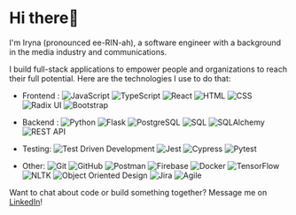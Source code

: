# Hi there👋 

I'm Iryna (pronounced ee-RIN-ah), a software engineer with a background in the media industry and communications. 

I build full-stack applications to empower people and organizations to reach their full potential. Here are the technologies I use to do that:

- Frontend : <img src="https://img.shields.io/badge/-JavaScript-F7DF1E?logo=javascript&logoColor=black" alt="JavaScript" aria-label="JavaScript">   <img src="https://img.shields.io/badge/-TypeScript-007ACC?logo=typescript&logoColor=white" alt="TypeScript" aria-label="TypeScript">  <img src="https://img.shields.io/badge/-React-61DAFB?logo=react&logoColor=black" alt="React" aria-label="React"> <img src="https://img.shields.io/badge/-HTML-E34F26?logo=html5&logoColor=white" alt="HTML" aria-label="HTML"> <img src="https://img.shields.io/badge/-CSS-1572B6?logo=css3&logoColor=white" alt="CSS" aria-label="CSS"> <img src="https://img.shields.io/badge/-Radix%20UI-000000?logo=radix-ui&logoColor=white" alt="Radix UI" aria-label="Radix UI"> <img src="https://img.shields.io/badge/-Bootstrap-7952B3?logo=bootstrap&logoColor=white" alt="Bootstrap" aria-label="Bootstrap">

- Backend : <img src="https://img.shields.io/badge/-Python-3776AB?logo=python&logoColor=white" alt="Python" aria-label="Python"> <img src="https://img.shields.io/badge/-Flask-000000?logo=flask&logoColor=white" alt="Flask" aria-label="Flask"> <img src="https://img.shields.io/badge/-PostgreSQL-4169E1?logo=postgresql&logoColor=white" alt="PostgreSQL" aria-label="PostgreSQL"> <img src="https://img.shields.io/badge/-SQL-4479A1?logo=sql&logoColor=white" alt="SQL" aria-label="SQL"> <img src="https://img.shields.io/badge/-SQLAlchemy-D71F00?logo=sqlalchemy&logoColor=white" alt="SQLAlchemy" aria-label="SQLAlchemy"> <img src="https://img.shields.io/badge/-REST API-02569B?logo=restapi&logoColor=white" alt="REST API" aria-label="REST API">

- Testing: <img src="https://img.shields.io/badge/-Test Driven Development-333333?logo=test&logoColor=white" alt="Test Driven Development" aria-label="Test Driven Development"> <img src="https://img.shields.io/badge/-Jest-C21325?logo=jest&logoColor=white" alt="Jest" aria-label="Jest"> <img src="https://img.shields.io/badge/-Cypress-17202C?logo=cypress&logoColor=white" alt="Cypress" aria-label="Cypress"> <img src="https://img.shields.io/badge/-Pytest-0A9EDC?logo=pytest&logoColor=white" alt="Pytest" aria-label="Pytest">

- Other: <img src="https://img.shields.io/badge/-Git-F05032?logo=git&logoColor=white" alt="Git" aria-label="Git"> <img src="https://img.shields.io/badge/-GitHub-181717?logo=github&logoColor=white" alt="GitHub" aria-label="GitHub"> <img src="https://img.shields.io/badge/-Postman-FF6C37?logo=postman&logoColor=white" alt="Postman" aria-label="Postman"> <img src="https://img.shields.io/badge/-Firebase-FFCA28?logo=firebase&logoColor=black" alt="Firebase" aria-label="Firebase">
<img src="https://img.shields.io/badge/-Docker-2496ED?logo=docker&logoColor=white" alt="Docker" aria-label="Docker"> <img src="https://img.shields.io/badge/-TensorFlow-FF6F00?logo=tensorflow&logoColor=white" alt="TensorFlow" aria-label="TensorFlow">
<img src="https://img.shields.io/badge/-NLTK-85BAE1?logo=nltk&logoColor=black" alt="NLTK" aria-label="NLTK"> <img src="https://img.shields.io/badge/-Object Oriented Design-007ACC?logo=design&logoColor=white" alt="Object Oriented Design" aria-label="Object Oriented Design"> <img src="https://img.shields.io/badge/-Jira-0052CC?logo=jira&logoColor=white" alt="Jira" aria-label="Jira"> <img src="https://img.shields.io/badge/-Agile-00D09C?logo=agile&logoColor=white" alt="Agile" aria-label="Agile">


Want to chat about code or build something together? Message me on [LinkedIn](https://www.linkedin.com/in/trushmi/)!


<!--
**trushmi/trushmi** is a ✨ _special_ ✨ repository because its `README.md` (this file) appears on your GitHub profile.

Here are some ideas to get you started:

- 🔭 I’m currently working on ...
- 🌱 I’m currently learning ...
- 👯 I’m looking to collaborate on ...
- 🤔 I’m looking for help with ...
- 💬 Ask me about ...
- 📫 How to reach me: ...
- 😄 Pronouns: ...
- ⚡ Fun fact: ...
-->
